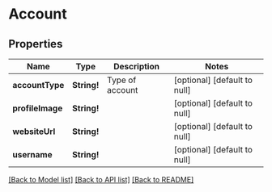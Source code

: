 # Account

## Properties
Name | Type | Description | Notes
------------ | ------------- | ------------- | -------------
**accountType** | **String!** | Type of account | [optional] [default to null]
**profileImage** | **String!** |  | [optional] [default to null]
**websiteUrl** | **String!** |  | [optional] [default to null]
**username** | **String!** |  | [optional] [default to null]

[[Back to Model list]](../README.md#documentation-for-models) [[Back to API list]](../README.md#documentation-for-api-endpoints) [[Back to README]](../README.md)


